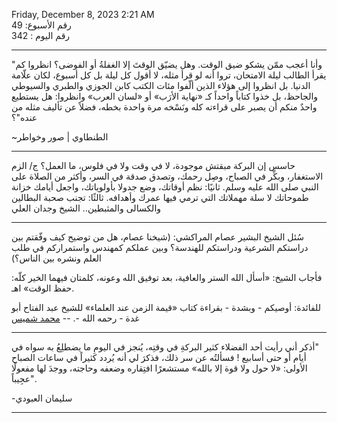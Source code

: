 
Friday, December 8, 2023 2:21 AM<br>
رقم الأسبوع: 49<br>
رقم اليوم : 342<br>
***

"وأنا أعجب ممّن يشكو ضيق الوقت. وهل يضيّق الوقتَ إلا الغفلةُ أو الفوضى؟
انظروا كم يقرأ الطالب ليلة الامتحان، تروا أنه لو قرأ مثله، لا أقول كل ليلة بل كل أسبوع، لكان علّامة الدنيا.
بل انظروا إلى هؤلاء الذين ألّفوا مئات الكتب كابن الجوزي والطبري والسيوطي والجاحظ، بل خذوا كتاباً واحداً كـ «نهاية الأرَب» أو «لسان العرب» وانظروا: هل يستطيع واحدٌ منكم أن يصبر على قراءته كله ونَسْخه مرة واحدة بخطه، فضلاً عن تأليف مثله من عنده"؟

~الطنطاوي | صور وخواطر

---
حاسس إن البركة مبقتش موجودة، لا في وقت ولا في فلوس، ما العمل؟
ج/ الزم الاستغفار، وبكِّر في الصباح، وصِل رحمك، وتصدق صدقة في السر، وأكثر من الصلاة على النبي صلى الله عليه وسلم.
ثانيًا: نظم أوقاتك، وضع جدولا بأولوياتك، واجعل أيامك خزانة طموحاتك لا سلة مهملاتك التي ترمي فيها عمرك وأهدافه.
ثالثًا: تجنب صحبة البطالين والكسالى والمثبطين..
الشيخ وجدان العلي

---

سُئل الشيخ البشير عصام المراكشي: (شيخنا عصام، هل من توضيح كيف وفّقتم بين دراستكم الشرعية ودراستكم للهندسة؟ وبين عملكم كمهندس واستمراركم في طلب العلم ونشره بين الناس؟) 

فأجاب الشيخ: «أسأل الله الستر والعافية، بعد توفيق الله وعونه، كلمتان فيهما الخير كلّه: حفظ الوقت» اهـ. 

للفائدة: أوصيكم - وبشدة - بقراءة كتاب «قيمة الزمن عند العلماء» للشيخ عبد الفتاح أبو غدة - رحمه الله -.
-- <a href="https://t.me/yanfa3/100/2646" target="_blank">محمد شميس</a>

---

‏"أذكر أني رأيت أحد الفضلاء كثير البركةِ في وقتِه، يُنجز في اليومِ ما يضطلِعُ به سواه في أيام أو حتى أسابيع ! فسألتُه عن سر ذلك، فذكرَ لي أنه يُردد كثيراً في ساعات الصباح الأولى: «لا حول ولا قوة إلا بالله»
‏مستشعرًا افتِقاره وضعفه وحاجته، ووجدَ لها مفعولًا عجِيباً".

-‏ سليمان العبودي

---
